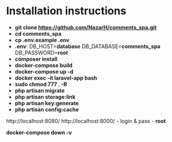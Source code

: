 # Installation instructions

* __git clone https://github.com/NazarH/comments_spa.git__
* __cd comments_spa__
* __cp .env.example .env__ 
*  __.env__: DB_HOST=__database__ DB_DATABASE=__comments_spa__ DB_PASSWORD=__root__
* __composer install__
* __docker-compose build__
* __docker-compose up -d__
* __docker exec -it laravel-app bash__
* __sudo chmod 777 . -R__
* __php artisan migrate__
* __php artisan storage:link__
* __php artisan key:generate__
* __php artisan config:cache__

http://localhost:8080/
http://localhost:8000/ - login & pass - __root__

__docker-compose down -v__ 
